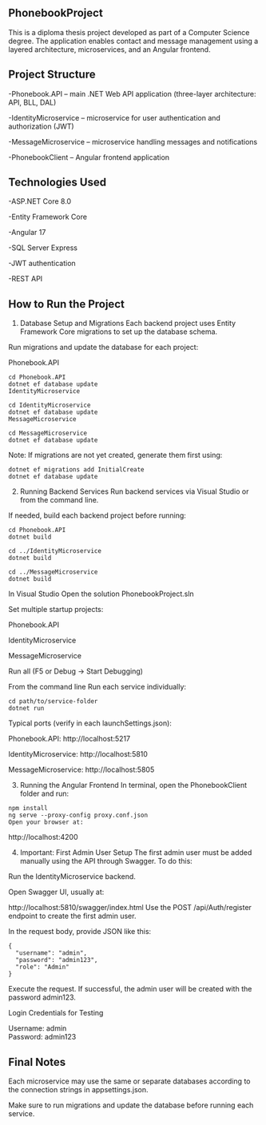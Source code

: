 PhonebookProject
----------------

This is a diploma thesis project developed as part of a Computer Science degree.
The application enables contact and message management using a layered architecture, microservices, and an Angular frontend.


Project Structure
----------------

-Phonebook.API – main .NET Web API application (three-layer architecture: API, BLL, DAL)

-IdentityMicroservice – microservice for user authentication and authorization (JWT)

-MessageMicroservice – microservice handling messages and notifications

-PhonebookClient – Angular frontend application

Technologies Used
------------------

-ASP.NET Core 8.0

-Entity Framework Core

-Angular 17

-SQL Server Express

-JWT authentication

-REST API

How to Run the Project
-----------------------
1. Database Setup and Migrations
Each backend project uses Entity Framework Core migrations to set up the database schema.

Run migrations and update the database for each project:

Phonebook.API

```
cd Phonebook.API
dotnet ef database update
IdentityMicroservice

cd IdentityMicroservice
dotnet ef database update
MessageMicroservice

cd MessageMicroservice
dotnet ef database update
```

Note:
If migrations are not yet created, generate them first using:

```
dotnet ef migrations add InitialCreate
dotnet ef database update
```

2. Running Backend Services
Run backend services via Visual Studio or from the command line.

If needed, build each backend project before running:
```
cd Phonebook.API
dotnet build

cd ../IdentityMicroservice
dotnet build

cd ../MessageMicroservice
dotnet build
```

In Visual Studio
Open the solution PhonebookProject.sln

Set multiple startup projects:

Phonebook.API

IdentityMicroservice

MessageMicroservice

Run all (F5 or Debug → Start Debugging)

From the command line
Run each service individually:

```
cd path/to/service-folder
dotnet run
```
Typical ports (verify in each launchSettings.json):

Phonebook.API: http://localhost:5217

IdentityMicroservice: http://localhost:5810

MessageMicroservice: http://localhost:5805

3. Running the Angular Frontend
In terminal, open the PhonebookClient folder and run:

```
npm install
ng serve --proxy-config proxy.conf.json
Open your browser at:
```

http://localhost:4200


4. Important: First Admin User Setup
The first admin user must be added manually using the API through Swagger.
To do this:

Run the IdentityMicroservice backend.

Open Swagger UI, usually at:

http://localhost:5810/swagger/index.html
Use the POST /api/Auth/register endpoint to create the first admin user.

In the request body, provide JSON like this:

```
{
  "username": "admin",
  "password": "admin123",
  "role": "Admin"
}
```

Execute the request. If successful, the admin user will be created with the password admin123.

Login Credentials for Testing

Username: admin  
Password: admin123

Final Notes
-----------------
Each microservice may use the same or separate databases according to the connection strings in appsettings.json.

Make sure to run migrations and update the database before running each service.



